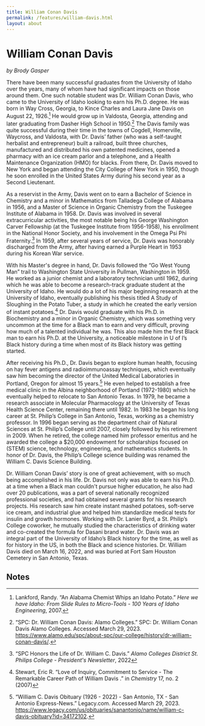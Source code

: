 ```yaml
---
title: William Conan Davis
permalink: /features/william-davis.html
layout: about
---
```


# William Conan Davis

*by Brody Gasper*

There have been many successful graduates from the University of Idaho over the years, many of whom have had significant impacts on those around them. One such notable student was Dr. William Conan Davis, who came to the University of Idaho looking to earn his Ph.D. degree. He was born in Way Cross, Georgia, to Kince Charles and Laura Jane Davis on August 22, 1926.[^1] He would grow up in Valdosta, Georgia, attending and later graduating from Dasher High School in 1950.[^2] The Davis family was quite successful during their time in the towns of Cogdell, Homerville, Waycross, and Valdosta, with Dr. Davis’ father (who was a self-taught herbalist and entrepreneur) built a railroad, built three churches, manufactured and distributed his own patented medicines, opened a pharmacy with an ice cream parlor and a telephone, and a Health Maintenance Organization (HMO) for blacks. From there, Dr. Davis moved to New York and began attending the City College of New York in 1950, though he soon enrolled in the United States Army during his second year as a Second Lieutenant.

As a reservist in the Army, Davis went on to earn a Bachelor of Science in Chemistry and a minor in Mathematics from Talladega College of Alabama in 1956, and a Master of Science in Organic Chemistry from the Tuskegee Institute of Alabama in 1958. Dr. Davis was involved in several extracurricular activities, the most notable being his George Washington Carver Fellowship (at the Tuskegee Institute from 1956-1958), his enrollment in the National Honor Society, and his involvement in the Omega Psi Phi Fraternity.[^3] In 1959, after several years of service, Dr. Davis was honorably discharged from the Army, after having earned a Purple Heart in 1953 during his Korean War service.

With his Master's degree in hand, Dr. Davis followed the “Go West Young Man” trail to Washington State University in Pullman, Washington in 1959. He worked as a junior chemist and a laboratory technician until 1962, during which he was able to become a research-track graduate student at the University of Idaho. He would do a lot of his major beginning research at the University of Idaho, eventually publishing his thesis titled A Study of Sloughing in the Potato Tuber, a study in which he created the early version of instant potatoes.[^4] Dr. Davis would graduate with his Ph.D. in Biochemistry and a minor in Organic Chemistry, which was something very uncommon at the time for a Black man to earn and very difficult, proving how much of a talented individual he was. This also made him the first Black man to earn his Ph.D. at the University, a noticeable milestone in U of I’s Black history during a time when most of its Black history was getting started.

After receiving his Ph.D., Dr. Davis began to explore human health, focusing on hay fever antigens and radioimmunoassay techniques, which eventually saw him becoming the director of the United Medical Laboratories in Portland, Oregon for almost 15 years.[^5] He even helped to establish a free medical clinic in the Albina neighborhood of Portland (1972-1980) which he eventually helped to relocate to San Antonio Texas. In 1979, he became a research associate in Molecular Pharmacology at the University of Texas Health Science Center, remaining there until 1982. In 1983 he began his long career at St. Philip’s College in San Antonio, Texas, working as a chemistry professor. In 1996 began serving as the department chair of Natural Sciences at St. Philip’s College until 2007, closely followed by his retirement in 2009. When he retired, the college named him professor emeritus and he awarded the college a $20,000 endowment for scholarships focused on (STEM) science, technology, engineering, and mathematics students. In honor of Dr. Davis, the Philip’s College science building was renamed the William C. Davis Science Building.

Dr. William Conan Davis’ story is one of great achievement, with so much being accomplished in his life. Dr. Davis not only was able to earn his Ph.D. at a time when a Black man couldn't pursue higher education, he also had over 20 publications, was a part of several nationally recognized professional societies, and had obtained several grants for his research projects. His research saw him create instant mashed potatoes, soft-serve ice cream, and industrial glue and helped him standardize medical tests for insulin and growth hormones. Working with Dr. Lanier Byrd, a St. Philip’s College coworker, he mutually studied the characteristics of drinking water and co-created the formula for Dasani brand water. Dr. Davis was an integral part of the University of Idaho’s Black history for the time, as well as for history in the US, in both the Black and science histories. Dr. William Davis died on March 16, 2022, and was buried at Fort Sam Houston Cemetery in San Antonio, Texas.

## Notes

[^1]:
    Lankford, Randy. “An Alabama Chemist Whips an Idaho Potato.” *Here we have Idaho: From Slide Rules to Micro-Tools - 100 Years of Idaho Engineering*, 2007.

[^2]: 
    “SPC: Dr. William Conan Davis: Alamo Colleges.” SPC: Dr. William Conan Davis Alamo Colleges. Accessed March 29, 2023. https://www.alamo.edu/spc/about-spc/our-college/history/dr-william-conan-davis/.

[^3]: 
    “SPC Honors the Life of Dr. William C. Davis.” *Alamo Colleges District St. Philips College - President's Newsletter*, 2022

[^4]:
    Stewart, Eric R. “Love of Inquiry, Commitment to Service - The Remarkable Career Path of William Davis .” in *Chemistry* 17, no. 2 (2007)

[^5]: 
    “William C. Davis Obituary (1926 - 2022) - San Antonio, TX - San Antonio Express-News.” Legacy.com. Accessed March 29, 2023. https://www.legacy.com/us/obituaries/sanantonio/name/william-c-davis-obituary?id=34172102.
